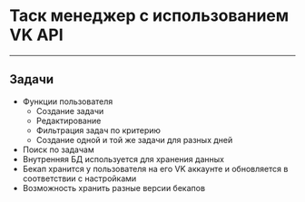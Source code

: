# Таск менеджер с использованием VK API
***
## Задачи
- Функции пользователя
  - Создание задачи
  - Редактирование
  - Фильтрация задач по критерию
  - Создание одной и той же задачи для разных дней
- Поиск по задачам
- Внутренняя БД используется для хранения данных
- Бекап хранится у пользователя на его VK аккаунте и обновляется в соответствии с настройками
- Возможность хранить разные версии бекапов
